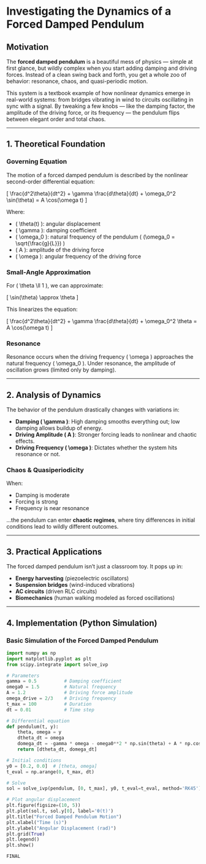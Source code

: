 # Investigating the Dynamics of a Forced Damped Pendulum

## Motivation

The **forced damped pendulum** is a beautiful mess of physics — simple at first glance, but wildly complex when you start adding damping and driving forces. Instead of a clean swing back and forth, you get a whole zoo of behavior: resonance, chaos, and quasi-periodic motion.

This system is a textbook example of how nonlinear dynamics emerge in real-world systems: from bridges vibrating in wind to circuits oscillating in sync with a signal. By tweaking a few knobs — like the damping factor, the amplitude of the driving force, or its frequency — the pendulum flips between elegant order and total chaos.

---

## 1. Theoretical Foundation

### Governing Equation

The motion of a forced damped pendulum is described by the nonlinear second-order differential equation:

\[
\frac{d^2\theta}{dt^2} + \gamma \frac{d\theta}{dt} + \omega_0^2 \sin(\theta) = A \cos(\omega t)
\]

Where:

- \( \theta(t) \): angular displacement
- \( \gamma \): damping coefficient
- \( \omega_0 \): natural frequency of the pendulum \( (\omega_0 = \sqrt{\frac{g}{L}}) \)
- \( A \): amplitude of the driving force
- \( \omega \): angular frequency of the driving force

### Small-Angle Approximation

For \( \theta \ll 1 \), we can approximate:

\[
\sin(\theta) \approx \theta
\]

This linearizes the equation:

\[
\frac{d^2\theta}{dt^2} + \gamma \frac{d\theta}{dt} + \omega_0^2 \theta = A \cos(\omega t)
\]

### Resonance

Resonance occurs when the driving frequency \( \omega \) approaches the natural frequency \( \omega_0 \). Under resonance, the amplitude of oscillation grows (limited only by damping).

---

## 2. Analysis of Dynamics

The behavior of the pendulum drastically changes with variations in:

- **Damping \( \gamma \)**: High damping smooths everything out; low damping allows buildup of energy.
- **Driving Amplitude \( A \)**: Stronger forcing leads to nonlinear and chaotic effects.
- **Driving Frequency \( \omega \)**: Dictates whether the system hits resonance or not.

### Chaos & Quasiperiodicity

When:
- Damping is moderate
- Forcing is strong
- Frequency is near resonance

...the pendulum can enter **chaotic regimes**, where tiny differences in initial conditions lead to wildly different outcomes.

---

## 3. Practical Applications

The forced damped pendulum isn’t just a classroom toy. It pops up in:

- **Energy harvesting** (piezoelectric oscillators)
- **Suspension bridges** (wind-induced vibrations)
- **AC circuits** (driven RLC circuits)
- **Biomechanics** (human walking modeled as forced oscillations)

---

## 4. Implementation (Python Simulation)

### Basic Simulation of the Forced Damped Pendulum

```python
import numpy as np
import matplotlib.pyplot as plt
from scipy.integrate import solve_ivp

# Parameters
gamma = 0.5          # Damping coefficient
omega0 = 1.5         # Natural frequency
A = 1.2              # Driving force amplitude
omega_drive = 2/3    # Driving frequency
t_max = 100          # Duration
dt = 0.01            # Time step

# Differential equation
def pendulum(t, y):
    theta, omega = y
    dtheta_dt = omega
    domega_dt = -gamma * omega - omega0**2 * np.sin(theta) + A * np.cos(omega_drive * t)
    return [dtheta_dt, domega_dt]

# Initial conditions
y0 = [0.2, 0.0]  # [theta, omega]
t_eval = np.arange(0, t_max, dt)

# Solve
sol = solve_ivp(pendulum, [0, t_max], y0, t_eval=t_eval, method='RK45')

# Plot angular displacement
plt.figure(figsize=(10, 5))
plt.plot(sol.t, sol.y[0], label='θ(t)')
plt.title("Forced Damped Pendulum Motion")
plt.xlabel("Time (s)")
plt.ylabel("Angular Displacement (rad)")
plt.grid(True)
plt.legend()
plt.show()

FINAL